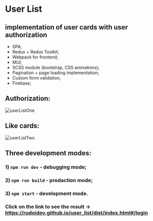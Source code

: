 # User List

## implementation of user cards with user authorization

- SPA;
- Redux + Redux Toolkit;
- Webpack for frontend;
- MUI;
- SCSS module (bootstrap, CSS animations);
- Pagination + page loading implementation;
- Custom form validation;
- Firebase;

## Authorization:
![userListOne](https://user-images.githubusercontent.com/109733271/198294413-435775c7-04ee-4845-aad6-1a0f6b7aab14.gif)
## Like cards:
![userListTwo](https://user-images.githubusercontent.com/109733271/198294697-e446221d-3fb8-44af-aa27-574942831572.gif)

## Three development modes:

### 1) `npm run dev` - debugging mode;
### 2) `npm run build` - prodaction mode;
### 3) `npm start` - development mode.

### Click on the link to see the result -> https://rudoidev.github.io/user_list/dist/index.html#/login